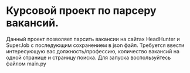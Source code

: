 # Курсовой проект по парсеру вакансий.
Данный проект позволяет парсить вакансии на сайтах HeadHunter и SuperJob с последующим сохранением в json файл. 
Требуется ввести интересующую вас должность/профессию, количество вакансий на одной странице и страницу поиска.
Для запуска воспользуйтесь файлом main.py